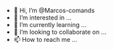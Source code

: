 - 👋 Hi, I’m @Marcos-comands
- 👀 I’m interested in ...
- 🌱 I’m currently learning ...
- 💞️ I’m looking to collaborate on ...
- 📫 How to reach me ...

<!---
Marcos-comands/Marcos-comands is a ✨ special ✨ repository because its `README.md` (this file) appears on your GitHub profile.
You can click the Preview link to take a look at your changes.
--->
